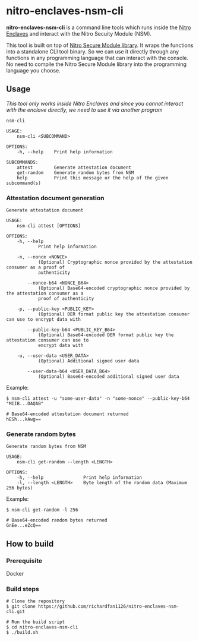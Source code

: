 # nitro-enclaves-nsm-cli

**nitro-enclaves-nsm-cli** is a command line tools which runs inside the [Nitro Enclaves](https://aws.amazon.com/ec2/nitro/nitro-enclaves/) and interact with the Nitro Secuity Module (NSM).


This tool is built on top of [Nitro Secure Module library](https://github.com/aws/aws-nitro-enclaves-nsm-api). It wraps the functions into a standalone CLI tool binary. So we can use it directly through any functions in any programming language that can interact with the console. No need to compile the Nitro Secure Module library into the programming language you choose.

## Usage

*This tool only works inside Nitro Enclaves and since you cannot interact with the enclave directly, we need to use it via another program*

```
nsm-cli 

USAGE:
    nsm-cli <SUBCOMMAND>

OPTIONS:
    -h, --help    Print help information

SUBCOMMANDS:
    attest        Generate attestation document
    get-random    Generate random bytes from NSM
    help          Print this message or the help of the given subcommand(s)
```

### Attestation document generation

```
Generate attestation document

USAGE:
    nsm-cli attest [OPTIONS]

OPTIONS:
    -h, --help
            Print help information

    -n, --nonce <NONCE>
            (Optional) Cryptographic nonce provided by the attestation consumer as a proof of
            authenticity

        --nonce-b64 <NONCE_B64>
            (Optional) Base64-encoded cryptographic nonce provided by the attestation consumer as a
            proof of authenticity

    -p, --public-key <PUBLIC_KEY>
            (Optional) DER format public key the attestation consumer can use to encrypt data with

        --public-key-b64 <PUBLIC_KEY_B64>
            (Optional) Base64-encoded DER format public key the attestation consumer can use to
            encrypt data with

    -u, --user-data <USER_DATA>
            (Optional) Additional signed user data

        --user-data-b64 <USER_DATA_B64>
            (Optional) Base64-encoded additional signed user data
```

Example:

```
$ nsm-cli attest -u "some-user-data" -n "some-nonce" --public-key-b64 "MIIB...DAQAB"

# Base64-encoded attestation document returned
hESh...kAwg==
```

### Generate random bytes

```
Generate random bytes from NSM

USAGE:
    nsm-cli get-random --length <LENGTH>

OPTIONS:
    -h, --help               Print help information
    -l, --length <LENGTH>    Byte length of the random data (Maximum 256 bytes)
```

Example:

```
$ nsm-cli get-random -l 256

# Base64-encoded random bytes returned
GnEe...eZcQ==
```

## How to build

### Prerequisite

Docker

### Build steps

```
# Clone the repository
$ git clone https://github.com/richardfan1126/nitro-enclaves-nsm-cli.git

# Run the build script
$ cd nitro-enclaves-nsm-cli
$ ./build.sh
```

